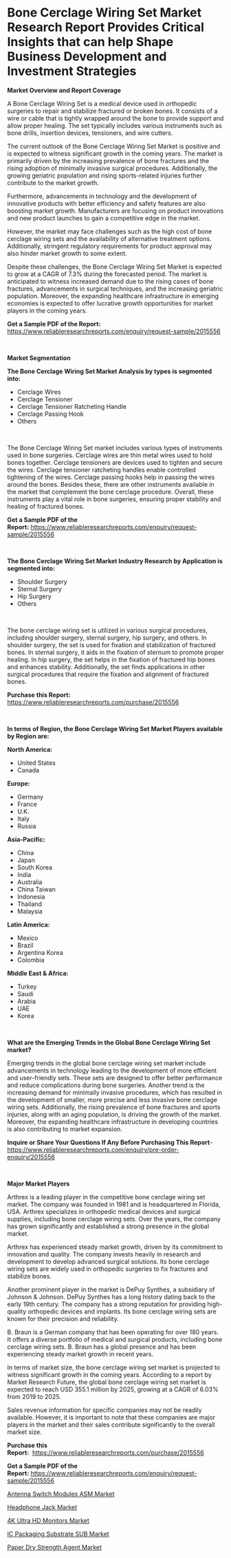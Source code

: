 <p><h1>Bone Cerclage Wiring Set Market Research Report Provides Critical Insights that can help Shape Business Development and Investment Strategies</h1></p><p><strong>Market Overview and Report Coverage</strong></p>
<p><p>A Bone Cerclage Wiring Set is a medical device used in orthopedic surgeries to repair and stabilize fractured or broken bones. It consists of a wire or cable that is tightly wrapped around the bone to provide support and allow proper healing. The set typically includes various instruments such as bone drills, insertion devices, tensioners, and wire cutters.</p><p>The current outlook of the Bone Cerclage Wiring Set Market is positive and is expected to witness significant growth in the coming years. The market is primarily driven by the increasing prevalence of bone fractures and the rising adoption of minimally invasive surgical procedures. Additionally, the growing geriatric population and rising sports-related injuries further contribute to the market growth.</p><p>Furthermore, advancements in technology and the development of innovative products with better efficiency and safety features are also boosting market growth. Manufacturers are focusing on product innovations and new product launches to gain a competitive edge in the market.</p><p>However, the market may face challenges such as the high cost of bone cerclage wiring sets and the availability of alternative treatment options. Additionally, stringent regulatory requirements for product approval may also hinder market growth to some extent.</p><p>Despite these challenges, the Bone Cerclage Wiring Set Market is expected to grow at a CAGR of 7.3% during the forecasted period. The market is anticipated to witness increased demand due to the rising cases of bone fractures, advancements in surgical techniques, and the increasing geriatric population. Moreover, the expanding healthcare infrastructure in emerging economies is expected to offer lucrative growth opportunities for market players in the coming years.</p></p>
<p><strong>Get a Sample PDF of the Report:</strong> <a href="https://www.reliableresearchreports.com/enquiry/request-sample/2015556">https://www.reliableresearchreports.com/enquiry/request-sample/2015556</a></p>
<p>&nbsp;</p>
<p><strong>Market Segmentation</strong></p>
<p><strong>The Bone Cerclage Wiring Set Market Analysis by types is segmented into:</strong></p>
<p><ul><li>Cerclage Wires</li><li>Cerclage Tensioner</li><li>Cerclage Tensioner Ratcheting Handle</li><li>Cerclage Passing Hook</li><li>Others</li></ul></p>
<p>&nbsp;</p>
<p><p>The Bone Cerclage Wiring Set market includes various types of instruments used in bone surgeries. Cerclage wires are thin metal wires used to hold bones together. Cerclage tensioners are devices used to tighten and secure the wires. Cerclage tensioner ratcheting handles enable controlled tightening of the wires. Cerclage passing hooks help in passing the wires around the bones. Besides these, there are other instruments available in the market that complement the bone cerclage procedure. Overall, these instruments play a vital role in bone surgeries, ensuring proper stability and healing of fractured bones.</p></p>
<p><strong>Get a Sample PDF of the Report:</strong>&nbsp;<a href="https://www.reliableresearchreports.com/enquiry/request-sample/2015556">https://www.reliableresearchreports.com/enquiry/request-sample/2015556</a></p>
<p>&nbsp;</p>
<p><strong>The Bone Cerclage Wiring Set Market Industry Research by Application is segmented into:</strong></p>
<p><ul><li>Shoulder Surgery</li><li>Sternal Surgery</li><li>Hip Surgery</li><li>Others</li></ul></p>
<p>&nbsp;</p>
<p><p>The bone cerclage wiring set is utilized in various surgical procedures, including shoulder surgery, sternal surgery, hip surgery, and others. In shoulder surgery, the set is used for fixation and stabilization of fractured bones. In sternal surgery, it aids in the fixation of sternum to promote proper healing. In hip surgery, the set helps in the fixation of fractured hip bones and enhances stability. Additionally, the set finds applications in other surgical procedures that require the fixation and alignment of fractured bones.</p></p>
<p><strong>Purchase this Report:</strong>&nbsp; <a href="https://www.reliableresearchreports.com/purchase/2015556">https://www.reliableresearchreports.com/purchase/2015556</a></p>
<p>&nbsp;</p>
<p><strong>In terms of Region, the Bone Cerclage Wiring Set Market Players available by Region are:</strong></p>
<p>
    <p> <strong> North America: </strong>
        <ul>
            <li>United States</li>
            <li>Canada</li>
        </ul>
        </p> 
    <p> <strong> Europe: </strong>
        <ul>
            <li>Germany</li>
            <li>France</li>
            <li>U.K.</li>
            <li>Italy</li>
            <li>Russia</li>
        </ul>
        </p> 
    <p> <strong> Asia-Pacific: </strong>
        <ul>
            <li>China</li>
            <li>Japan</li>
            <li>South Korea</li>
            <li>India</li>
            <li>Australia</li>
            <li>China Taiwan</li>
            <li>Indonesia</li>
            <li>Thailand</li>
            <li>Malaysia</li>
        </ul>
        </p> 
    <p> <strong> Latin America: </strong>
        <ul>
            <li>Mexico</li>
            <li>Brazil</li>
            <li>Argentina Korea</li>
            <li>Colombia</li>
        </ul>
        </p> 
    <p> <strong> Middle East & Africa: </strong>
        <ul>
            <li>Turkey</li>
            <li>Saudi</li>
            <li>Arabia</li>
            <li>UAE</li>
            <li>Korea</li>
        </ul>
    </p>
    </p>
<p>&nbsp;</p>
<p><strong>What are the Emerging Trends in the Global Bone Cerclage Wiring Set market?</strong></p>
<p><p>Emerging trends in the global bone cerclage wiring set market include advancements in technology leading to the development of more efficient and user-friendly sets. These sets are designed to offer better performance and reduce complications during bone surgeries. Another trend is the increasing demand for minimally invasive procedures, which has resulted in the development of smaller, more precise and less invasive bone cerclage wiring sets. Additionally, the rising prevalence of bone fractures and sports injuries, along with an aging population, is driving the growth of the market. Moreover, the expanding healthcare infrastructure in developing countries is also contributing to market expansion.</p></p>
<p><strong>Inquire or Share Your Questions If Any Before Purchasing This Report</strong>- <a href="https://www.reliableresearchreports.com/enquiry/pre-order-enquiry/2015556">https://www.reliableresearchreports.com/enquiry/pre-order-enquiry/2015556</a></p>
<p>&nbsp;</p>
<p><strong>Major Market Players</strong></p>
<p><p>Arthrex is a leading player in the competitive bone cerclage wiring set market. The company was founded in 1981 and is headquartered in Florida, USA. Arthrex specializes in orthopedic medical devices and surgical supplies, including bone cerclage wiring sets. Over the years, the company has grown significantly and established a strong presence in the global market.</p><p>Arthrex has experienced steady market growth, driven by its commitment to innovation and quality. The company invests heavily in research and development to develop advanced surgical solutions. Its bone cerclage wiring sets are widely used in orthopedic surgeries to fix fractures and stabilize bones.</p><p>Another prominent player in the market is DePuy Synthes, a subsidiary of Johnson & Johnson. DePuy Synthes has a long history dating back to the early 19th century. The company has a strong reputation for providing high-quality orthopedic devices and implants. Its bone cerclage wiring sets are known for their precision and reliability.</p><p>B. Braun is a German company that has been operating for over 180 years. It offers a diverse portfolio of medical and surgical products, including bone cerclage wiring sets. B. Braun has a global presence and has been experiencing steady market growth in recent years.</p><p>In terms of market size, the bone cerclage wiring set market is projected to witness significant growth in the coming years. According to a report by Market Research Future, the global bone cerclage wiring set market is expected to reach USD 355.1 million by 2025, growing at a CAGR of 6.03% from 2019 to 2025.</p><p>Sales revenue information for specific companies may not be readily available. However, it is important to note that these companies are major players in the market and their sales contribute significantly to the overall market size.</p></p>
<p><strong>Purchase this Report:</strong>&nbsp;&nbsp;<a href="https://www.reliableresearchreports.com/purchase/2015556">https://www.reliableresearchreports.com/purchase/2015556</a></p>
<p></p>
<p><strong>Get a Sample PDF of the Report:</strong>&nbsp;<a href="https://www.reliableresearchreports.com/enquiry/request-sample/2015556">https://www.reliableresearchreports.com/enquiry/request-sample/2015556</a></p>
<p><p><a href="https://github.com/sndrkn/Market-Research-Report-List-1/blob/main/antenna-switch-modules-asm-market.md">Antenna Switch Modules ASM Market</a></p><p><a href="https://www.linkedin.com/pulse/headphone-jack-market-challenges-opportunities-growth-pl72f/">Headphone Jack Market</a></p><p><a href="https://www.linkedin.com/pulse/4k-ultra-hd-monitors-market-research-report-provides-thorough-z26lf/">4K Ultra HD Monitors Market</a></p><p><a href="https://github.com/amae102299/Market-Research-Report-List-1/blob/main/ic-packaging-substrate-sub-market.md">IC Packaging Substrate SUB Market</a></p><p><a href="https://medium.com/@sanjubabarp23/paper-dry-strength-agent-market-size-market-outlook-and-market-forecast-2023-to-2030-70a0a8ea1d94">Paper Dry Strength Agent Market</a></p></p>